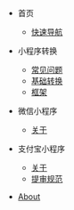 - 首页
  - [快速导航](/quickstart.md)

- 小程序转换
  - [常见问题](/wx2my/experience.md)
  - [基础转换](/wx2my/base.md)
  - [框架](/wx2my/framework.md)


- 微信小程序
  - [关于](/wechat/welcome.md)

- 支付宝小程序
  - [关于](/alipay/welcome.md)
  - [提审规范](/alipay/rules.md)


- [About](/about-doc.md)